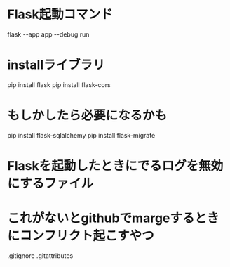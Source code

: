 # Flask起動コマンド
flask --app app --debug run

# installライブラリ
pip install flask
pip install flask-cors

# もしかしたら必要になるかも
pip install flask-sqlalchemy
pip install flask-migrate


# Flaskを起動したときにでるログを無効にするファイル
# これがないとgithubでmargeするときにコンフリクト起こすやつ
.gitignore
.gitattributes

